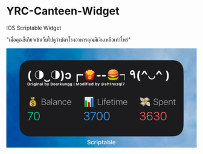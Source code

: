 # YRC-Canteen-Widget
IOS Scriptable Widget

"เมื่อคุณขี้เกียจเข้าเว็บไปดูว่าบัตรโรงอาหารคุณมีเงินเหลือเท่าไหร่"

![Dark Mode](images/dark.png)
